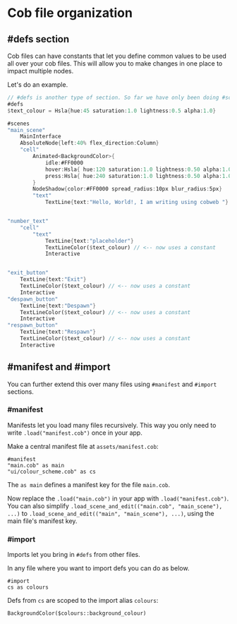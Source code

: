 # Cob file organization

## #defs section

Cob files can have constants that let you define common values to be used all over your cob files. This will allow you to make changes in one place to impact multiple nodes.

Let's do an example.

```rs
// #defs is another type of section. So far we have only been doing #scenes.
#defs
$text_colour = Hsla{hue:45 saturation:1.0 lightness:0.5 alpha:1.0}

#scenes
"main_scene"
    MainInterface
    AbsoluteNode{left:40% flex_direction:Column}
    "cell"
        Animated<BackgroundColor>{
            idle:#FF0000
            hover:Hsla{ hue:120 saturation:1.0 lightness:0.50 alpha:1.0 }
            press:Hsla{ hue:240 saturation:1.0 lightness:0.50 alpha:1.0 }
        }
        NodeShadow{color:#FF0000 spread_radius:10px blur_radius:5px}
        "text"
            TextLine{text:"Hello, World!, I am writing using cobweb "}


"number_text"
    "cell"
        "text"
            TextLine{text:"placeholder"}
            TextLineColor($text_colour) // <-- now uses a constant
            Interactive


"exit_button"
    TextLine{text:"Exit"}
    TextLineColor($text_colour) // <-- now uses a constant
    Interactive
"despawn_button"
    TextLine{text:"Despawn"}
    TextLineColor($text_colour) // <-- now uses a constant
    Interactive
"respawn_button"
    TextLine{text:"Respawn"}
    TextLineColor($text_colour) // <-- now uses a constant
    Interactive
```

## #manifest and #import

You can further extend this over many files using `#manifest` and `#import` sections.

### #manifest

Manifests let you load many files recursively. This way you only need to write `.load("manifest.cob")` once in your app.

Make a central manifest file at `assets/manifest.cob`:

```
#manifest
"main.cob" as main
"ui/colour_scheme.cob" as cs
```

The `as main` defines a manifest key for the file `main.cob`.

Now replace the `.load("main.cob")` in your app with `.load("manifest.cob")`. You can also simplify `.load_scene_and_edit(("main.cob", "main_scene"), ...)` to `.load_scene_and_edit(("main", "main_scene"), ...)`, using the main file's manifest key.

### #import

Imports let you bring in `#defs` from other files.

In any file where you want to import defs you can do as below.
```
#import
cs as colours
```

Defs from `cs` are scoped to the import alias `colours`:

```
BackgroundColor($colours::background_colour)
```


